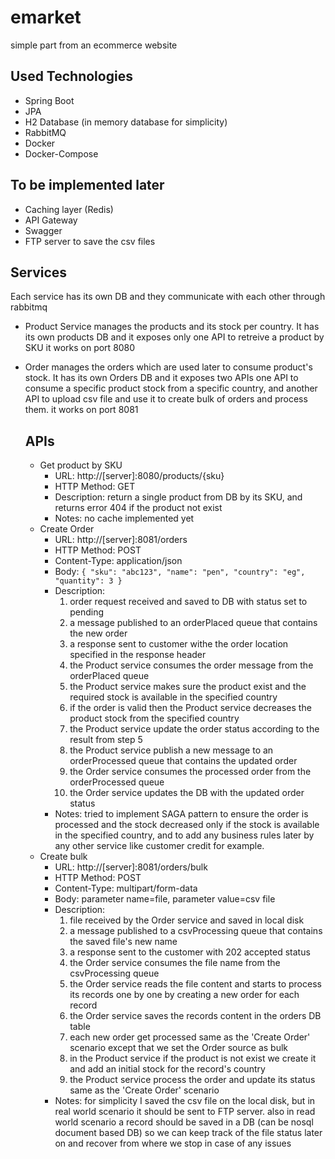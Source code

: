 # emarket
 simple part from an ecommerce website
 
 ## Used Technologies
 - Spring Boot
 - JPA
 - H2 Database (in memory database for simplicity)
 - RabbitMQ
 - Docker
 - Docker-Compose

## To be implemented later
- Caching layer (Redis)
- API Gateway
- Swagger
- FTP server to save the csv files
 
 ## Services
 Each service has its own DB and they communicate with each other through rabbitmq
 
 - Product Service
   manages the products and its stock per country. It has its own products DB and it exposes only one API to retreive a product by SKU
   it works on port 8080
 - Order
   manages the orders which are used later to consume product's stock. It has its own Orders DB and it exposes two APIs
   one API to consume a specific product stock from a specific country, and another API to upload csv file and use it to create bulk of orders and process them.
   it works on port 8081
   
   ## APIs
   - Get product by SKU
     - URL: http://[server]:8080/products/{sku}
     - HTTP Method: GET
     - Description: return a single product from DB by its SKU, and returns error 404 if the product not exist
     - Notes: no cache implemented yet
   - Create Order
     - URL: http://[server]:8081/orders
     - HTTP Method: POST
     - Content-Type: application/json
     - Body: `{
               "sku": "abc123",
               "name": "pen",
               "country": "eg",
               "quantity": 3
              }`
     - Description: 
       1. order request received and saved to DB with status set to pending
       2. a message published to an orderPlaced queue that contains the new order
       3. a response sent to customer withe the order location specified in the response header
       4. the Product service consumes the order message from the orderPlaced queue
       5. the Product service makes sure the product exist and the required stock is available in the specified country
       6. if the order is valid then the Product service decreases the product stock from the specified country
       7. the Product service update the order status according to the result from step 5
       8. the Product service publish a new message to an orderProcessed queue that contains the updated order
       9. the Order service consumes the processed order from the orderProcessed queue
       10. the Order service updates the DB with the updated order status
     - Notes: tried to implement SAGA pattern to ensure the order is processed and the stock decreased only if the stock is available in the specified country, and to add any business rules later by any other service like customer credit for example.
   - Create bulk
       - URL: http://[server]:8081/orders/bulk
       - HTTP Method: POST
       - Content-Type: multipart/form-data
       - Body: parameter name=file, parameter value=csv file
       - Description: 
         1. file received by the Order service and saved in local disk
         2. a message published to a csvProcessing queue that contains the saved file's new name
         3. a response sent to the customer with 202 accepted status
         4. the Order service consumes the file name from the csvProcessing queue
         5. the Order service reads the file content and starts to process its records one by one by creating a new order for each record
         6. the Order service saves the records content in the orders DB table
         7. each new order get processed same as the 'Create Order' scenario except that we set the Order source as bulk
         8. in the Product service if the product is not exist we create it and add an initial stock for the record's country
         9. the Product service process the order and update its status same as the 'Create Order' scenario
       - Notes: for simplicity I saved the csv file on the local disk, but in real world scenario it should be sent to FTP server. also in read world scenario a record should be saved in a DB (can be nosql document based DB) so we can keep track of the file status later on and recover from where we stop in case of any issues
    


